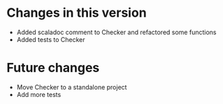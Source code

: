 # Changes in this version

* Added scaladoc comment to Checker and refactored some functions
* Added tests to Checker 

# Future changes

* Move Checker to a standalone project
* Add more tests